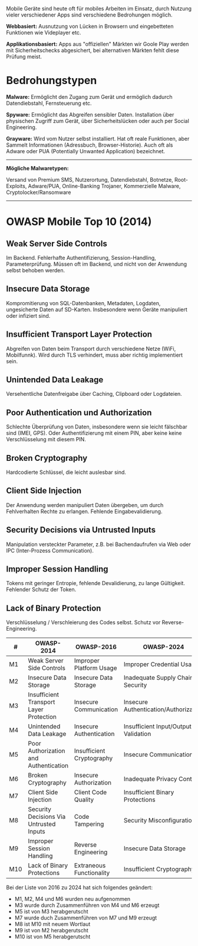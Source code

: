 Mobile Geräte sind heute oft für mobiles Arbeiten im Einsatz, durch Nutzung vieler verschiedener Apps sind verschiedene Bedrohungen möglich.

**Webbasiert:** Ausnutzung von Lücken in Browsern und eingebetteten Funktionen wie Videplayer etc.

**Applikationsbasiert:** Apps aus "offiziellen" Märkten wir Goole Play werden mit Sicherheitschecks abgesichert, bei alternativen Märkten fehlt diese Prüfung meist.

# Bedrohungstypen
**Malware:** Ermöglicht den Zugang zum Gerät und ermöglich dadurch Datendiebstahl, Fernsteuerung etc.

**Spyware:** Ermöglicht das Abgreifen sensibler Daten. Installation über physischen Zugriff zum Gerät, über Sicherheitslücken oder auch per Social Engineering.

**Grayware:** Wird vom Nutzer selbst installiert. Hat oft reale Funktionen, aber Sammelt Informationen (Adressbuch, Browser-Historie). Auch oft als Adware oder PUA (Potentially Unwanted Application) bezeichnet.

 ---

**Mögliche Malwaretypen:**

Versand von Premium SMS, Nutzerortung, Datendiebstahl, Botnetze, Root-Exploits, Adware/PUA, Online-Banking Trojaner, Kommerzielle Malware, Cryptolocker/Ransomware

---

# OWASP Mobile Top 10 (2014)

## Weak Server Side Controls
Im Backend.
Fehlerhafte Authentifizierung, Session-Handling, Parameterprüfung.
Müssen oft im Backend, und nicht von der Anwendung selbst behoben werden.

## Insecure Data Storage
Kompromitierung von SQL-Datenbanken, Metadaten, Logdaten, ungesicherte Daten auf SD-Karten.
Insbesondere wenn Geräte manipuliert oder infiziert sind.

## Insufficient Transport Layer Protection
Abgreifen von Daten beim Transport durch verschiedene Netze (WiFi, Mobilfunnk).
Wird durch TLS verhindert, muss aber richtig implementiert sein.

## Unintended Data Leakage
Versehentliche Datenfreigabe über Caching, Clipboard oder Logdateien.

## Poor Authentication und Authorization
Schlechte Überprüfung von Daten, insbesondere wenn sie leicht fälschbar sind (IMEI, GPS).
Oder Authentifizierung mit einem PIN, aber keine keine Verschlüsselung mit diesem PIN.

## Broken Cryptography
Hardcodierte Schlüssel, die leicht auslesbar sind.

## Client Side Injection
Der Anwendung werden manipuliert Daten übergeben, um durch Fehlverhalten Rechte zu erlangen.
Fehlende Eingabevalidierung.

## Security Decisions via Untrusted Inputs
Manipulation versteckter Parameter, z.B. bei Bachendaufrufen via Web oder IPC (Inter-Prozess Communication).

## Improper Session Handling
Tokens mit geringer Entropie, fehlende Devalidierung, zu lange Gültigkeit.
Fehlender Schutz der Token.

## Lack of Binary Protection
Verschlüsselung / Verschleierung des Codes selbst.
Schutz vor Reverse-Engineering.


|  #  |              OWASP-2014                 |         OWASP-2016        |               OWASP-2024              |
|-----|-----------------------------------------|---------------------------|---------------------------------------|
| M1  | Weak Server Side Controls               | Improper Platform Usage   | Improper Credential Usage             |
| M2  | Insecure Data Storage                   | Insecure Data Storage     | Inadequate Supply Chain Security      |
| M3  | Insufficient Transport Layer Protection | Insecure Communication    | Insecure Authentication/Authorization |
| M4  | Unintended Data Leakage                 | Insecure Authentication   | Insufficient Input/Output Validation  |
| M5  | Poor Authorization and Authentication   | Insufficient Cryptography | Insecure Communication                |
| M6  | Broken Cryptography                     | Insecure Authorization    | Inadequate Privacy Controls           |
| M7  | Client Side Injection                   | Client Code Quality       | Insufficient Binary Protections       |
| M8  | Security Decisions Via Untrusted Inputs | Code Tampering            | Security Misconfiguration             |
| M9  | Improper Session Handling               | Reverse Engineering       | Insecure Data Storage                 |
| M10 | Lack of Binary Protections              | Extraneous Functionality  | Insufficient Cryptography             |

Bei der Liste von 2016 zu 2024 hat sich folgendes geändert:
- M1, M2, M4 und M6 wurden neu aufgenommen
- M3 wurde durch Zusammenführen von M4 und M6 erzeugt
- M5 ist von M3 herabgerutscht
- M7 wurde duch Zusammenführen von M7 und M9 erzeugt
- M8 ist M10 mit neuem Wortlaut
- M9 ist von M2 herabgerutscht
- M10 ist von M5 herabgerutscht